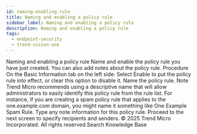 ```yaml
---
id: naming-enabling-rule
title: Naming and enabling a policy rule
sidebar_label: Naming and enabling a policy rule
description: Naming and enabling a policy rule
tags:
  - endpoint-security
  - trend-vision-one
---
```


 Naming and enabling a policy rule Name and enable the policy rule you have just created. You can also add notes about the policy rule. Procedure On the Basic Information tab on the left side: Select Enable to put the policy rule into effect, or clear this option to disable it. Name the policy rule. Note Trend Micro recommends using a descriptive name that will allow administrators to easily identify this policy rule from the rule list. For instance, if you are creating a spam policy rule that applies to the one.example.com domain, you might name it something like One Example Spam Rule. Type any note information for this policy rule. Proceed to the next screen to specify recipients and senders. © 2025 Trend Micro Incorporated. All rights reserved.Search Knowledge Base